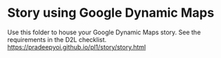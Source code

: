 # Story using Google Dynamic Maps

Use this folder to house your Google Dynamic Maps story. See the requirements in the D2L checklist. 
https://pradeepyoi.github.io/pl1/story/story.html
